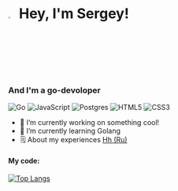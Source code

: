 # <img src="https://emojis.slackmojis.com/emojis/images/1531849430/4246/blob-sunglasses.gif?1531849430" width="3%"></a> Hey, I'm Sergey!
### And I'm a go-devoloper
![Go](https://img.shields.io/badge/go-%2300ADD8.svg?style=for-the-badge&logo=go&logoColor=white)
![JavaScript](https://img.shields.io/badge/javascript-%23323330.svg?style=for-the-badge&logo=javascript&logoColor=%23F7DF1E)
![Postgres](https://img.shields.io/badge/postgres-%23316192.svg?style=for-the-badge&logo=postgresql&logoColor=white)
![HTML5](https://img.shields.io/badge/html5-%23E34F26.svg?style=for-the-badge&logo=html5&logoColor=white)
![CSS3](https://img.shields.io/badge/css3-%231572B6.svg?style=for-the-badge&logo=css3&logoColor=white)

- 🔭 I’m currently working on something cool!
- 🌱 I’m currently learning Golang
- 🗒️ About my experiences [Hh (Ru)](https://hh.ru/resume/c114bd7bff0c803f270039ed1f77444130316e)

#### My code:  
[![Top Langs](https://github-readme-stats.vercel.app/api/top-langs/?username=skosovsky&layout=compact)](https://github.com/skosovsky)

<!--
**skosovsky/skosovsky** is a ✨ _special_ ✨ repository because its `README.md` (this file) appears on your GitHub profile.

Here are some ideas to get you started:

- 🔭 I’m currently working on ...
- 🌱 I’m currently learning ...
- 👯 I’m looking to collaborate on ...
- 🤔 I’m looking for help with ...
- 💬 Ask me about ...
- 📫 How to reach me: ...
- 😄 Pronouns: ...
- ⚡ Fun fact: ...
-->
